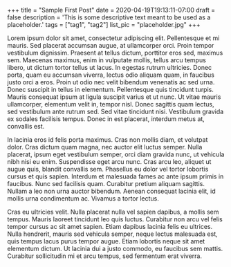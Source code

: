 +++
title = "Sample First Post"
date = 2020-04-19T19:13:11-07:00
draft = false
description = 'This is some descriptive text meant to be used as a placeholder.'
tags = ["tag1", "tag2"]
list_pic = "placeholder.jpg"
+++

Lorem ipsum dolor sit amet, consectetur adipiscing elit. Pellentesque et mi mauris. Sed placerat accumsan augue, at ullamcorper orci. Proin tempor vestibulum dignissim. Praesent at tellus dictum, porttitor eros sed, maximus sem. Maecenas maximus, enim in vulputate mollis, tellus arcu tempus libero, ut dictum tortor tellus ut lacus. In egestas rutrum ultricies. Donec porta, quam eu accumsan viverra, lectus odio aliquam quam, in faucibus justo orci a eros. Proin ut odio nec velit bibendum venenatis ac sed urna. Donec suscipit in tellus in elementum. Pellentesque quis tincidunt turpis. Mauris consequat ipsum at ligula suscipit varius et ut nunc. Ut vitae mauris ullamcorper, elementum velit in, tempor nisl. Donec sagittis quam lectus, sed vestibulum ante rutrum sed. Sed vitae tincidunt nisi. Vestibulum gravida ex sodales facilisis tempus. Donec in est placerat, interdum metus at, convallis est.

In lacinia eros id felis porta maximus. Cras non mollis diam, et volutpat dolor. Cras dictum quam magna, nec auctor elit luctus semper. Nulla placerat, ipsum eget vestibulum semper, orci diam gravida nunc, ut vehicula nibh nisi eu enim. Suspendisse eget arcu nunc. Cras arcu leo, aliquet ut augue quis, blandit convallis sem. Phasellus eu dolor vel tortor lobortis cursus et quis sapien. Interdum et malesuada fames ac ante ipsum primis in faucibus. Nunc sed facilisis quam. Curabitur pretium aliquam sagittis. Nullam a leo non urna auctor bibendum. Aenean consequat lacinia elit, id mollis urna condimentum ac. Vivamus a tortor lectus.

Cras eu ultricies velit. Nulla placerat nulla vel sapien dapibus, a mollis sem tempus. Mauris laoreet tincidunt leo quis luctus. Curabitur non arcu vel felis tempor cursus ac sit amet sapien. Etiam dapibus lacinia felis eu ultrices. Nulla hendrerit, mauris sed vehicula semper, neque lectus malesuada est, quis tempus lacus purus tempor augue. Etiam lobortis neque sit amet elementum dictum. Ut lacinia dui a justo commodo, eu faucibus sem mattis. Curabitur sollicitudin mi et arcu tempus, sed fermentum erat viverra.